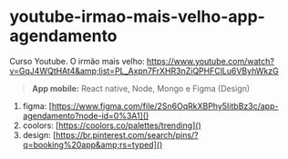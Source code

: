 # youtube-irmao-mais-velho-app-agendamento

Curso Youtube. O irmão mais velho: https://www.youtube.com/watch?v=GqJ4WQtHAt4&amp;list=PL_Axpn7FrXHR3nZiQPHFClLu6VByhWkzG

> **App mobile:** React native, Node, Mongo e Figma (Design)

1. figma: [https://www.figma.com/file/2Sn6OqRkXBPhy5IitbBz3c/app-agendamento?node-id=0%3A1]()
2. coolors: [https://coolors.co/palettes/trending]()
3. design: [https://br.pinterest.com/search/pins/?q=booking%20app&amp;rs=typed]()
